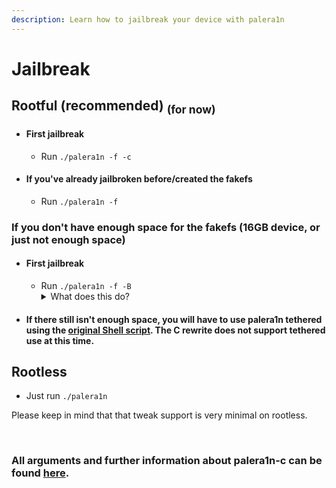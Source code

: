 ```yaml
---
description: Learn how to jailbreak your device with palera1n
---
```


# Jailbreak

## Rootful (recommended) <sub>(for now)</sub>
* #### First jailbreak
  * Run `./palera1n -f -c`
* #### If you've already jailbroken before/created the fakefs
  * Run `./palera1n -f`

### If you don't have enough space for the fakefs (16GB device, or just not enough space)
* #### First jailbreak
  * Run `./palera1n -f -B`<details><summary>What does this do?</summary>This creates the fakefs but with bind mounts, so it uses a smaller size at the expense of having unwritable parts in rarely-written paths. </details>

* #### If there still isn't enough space, you will have to use palera1n tethered using the [original Shell script](https://github.com/palera1n/palera1n). The C rewrite does not support tethered use at this time.


## Rootless
* Just run `./palera1n`

Please keep in mind that that tweak support is very minimal on rootless.

<br>

### All arguments and further information about palera1n-c can be found [here](https://cdn.nickchan.lol/palera1n/artifacts/c-rewrite/palera1n.1.html).
